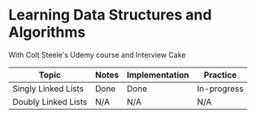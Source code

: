 # Learning Data Structures and Algorithms
With Colt Steele's Udemy course and Interview Cake


Topic | Notes | Implementation | Practice
--- | --- | --- | ---
Singly Linked Lists | Done | Done | In-progress
Doubly Linked Lists | N/A | N/A | N/A

